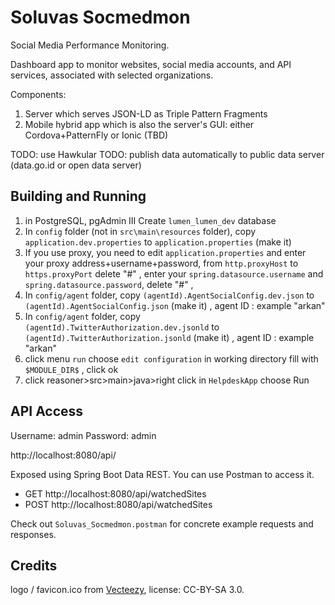 # Soluvas Socmedmon

Social Media Performance Monitoring.

Dashboard app to monitor websites, social media accounts, and API services, associated with selected organizations.

Components:

1. Server which serves JSON-LD as Triple Pattern Fragments
2. Mobile hybrid app which is also the server's GUI: either Cordova+PatternFly or Ionic (TBD)

TODO: use Hawkular
TODO: publish data automatically to public data server (data.go.id or open data server)

## Building and Running

1. in PostgreSQL, pgAdmin III Create `lumen_lumen_dev` database
2. In `config` folder (not in `src\main\resources` folder), copy `application.dev.properties` to `application.properties` (make it)
3. If you use proxy, you need to edit `application.properties` and enter your proxy address+username+password, from `http.proxyHost` to `https.proxyPort` delete "#" , 
    enter your `spring.datasource.username` and `spring.datasource.password`,  delete "#" ,
4. In `config/agent` folder, copy `(agentId).AgentSocialConfig.dev.json` to `(agentId).AgentSocialConfig.json` (make it) , agent ID : example "arkan"
5. In `config/agent` folder, copy `(agentId).TwitterAuthorization.dev.jsonld` to `(agentId).TwitterAuthorization.jsonld` (make it) , agent ID : example "arkan"
6. click menu `run` choose `edit configuration` in working directory fill with `$MODULE_DIR$` , click ok
7. click reasoner>src>main>java>right click in `HelpdeskApp` choose Run

## API Access

Username: admin Password: admin

http://localhost:8080/api/

Exposed using Spring Boot Data REST. You can use Postman to access it.

* GET http://localhost:8080/api/watchedSites
* POST http://localhost:8080/api/watchedSites

Check out `Soluvas_Socmedmon.postman` for concrete example requests and responses.

## Credits

logo / favicon.ico from [Vecteezy](https://www.iconfinder.com/icons/532777/analyze_glass_graphs_magnifier_monitoring_seo_tablet_icon), license: CC-BY-SA 3.0.

